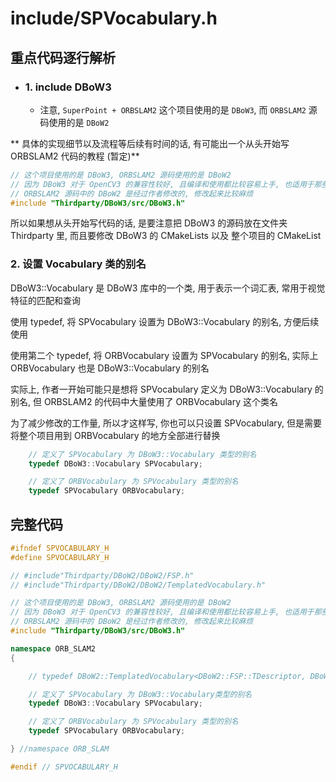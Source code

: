 # include/SPVocabulary.h


## 重点代码逐行解析


- ### 1. include DBoW3

    - 注意, `SuperPoint + ORBSLAM2` 这个项目使用的是 `DBoW3`, 而 `ORBSLAM2` 源码使用的是 `DBoW2`



** 具体的实现细节以及流程等后续有时间的话, 有可能出一个从头开始写 ORBSLAM2 代码的教程 (暂定)**

```c++
// 这个项目使用的是 DBoW3, ORBSLAM2 源码使用的是 DBoW2
// 因为 DBoW3 对于 OpenCV3 的兼容性较好, 且编译和使用都比较容易上手, 也适用于那些使用其他特征点替代 ORB 特征点的项目
// ORBSLAM2 源码中的 DBoW2 是经过作者修改的, 修改起来比较麻烦
#include "Thirdparty/DBoW3/src/DBoW3.h"
```

所以如果想从头开始写代码的话, 是要注意把 DBoW3 的源码放在文件夹 Thirdparty 里, 而且要修改 DBoW3 的 CMakeLists 以及 整个项目的 CMakeList

### 2. 设置 Vocabulary 类的别名

DBoW3::Vocabulary 是 DBoW3 库中的一个类, 用于表示一个词汇表, 常用于视觉特征的匹配和查询

使用 typedef, 将 SPVocabulary 设置为 DBoW3::Vocabulary  的别名, 方便后续使用

使用第二个 typedef, 将 ORBVocabulary 设置为 SPVocabulary  的别名, 实际上 ORBVocabulary 也是 DBoW3::Vocabulary 的别名

实际上, 作者一开始可能只是想将 SPVocabulary 定义为 DBoW3::Vocabulary 的别名, 但 ORBSLAM2 的代码中大量使用了 ORBVocabulary 这个类名

为了减少修改的工作量, 所以才这样写, 你也可以只设置 SPVocabulary, 但是需要将整个项目用到 ORBVocabulary 的地方全部进行替换

```c++
    // 定义了 SPVocabulary 为 DBoW3::Vocabulary 类型的别名
    typedef DBoW3::Vocabulary SPVocabulary;

    // 定义了 ORBVocabulary 为 SPVocabulary 类型的别名
    typedef SPVocabulary ORBVocabulary;
```


## 完整代码

```c++
#ifndef SPVOCABULARY_H
#define SPVOCABULARY_H

// #include"Thirdparty/DBoW2/DBoW2/FSP.h"
// #include"Thirdparty/DBoW2/DBoW2/TemplatedVocabulary.h"

// 这个项目使用的是 DBoW3, ORBSLAM2 源码使用的是 DBoW2
// 因为 DBoW3 对于 OpenCV3 的兼容性较好, 且编译和使用都比较容易上手, 也适用于那些使用其他特征点替代 ORB 特征点的项目
// ORBSLAM2 源码中的 DBoW2 是经过作者修改的, 修改起来比较麻烦
#include "Thirdparty/DBoW3/src/DBoW3.h"

namespace ORB_SLAM2
{

    // typedef DBoW2::TemplatedVocabulary<DBoW2::FSP::TDescriptor, DBoW2::FSP> SPVocabulary;

    // 定义了 SPVocabulary 为 DBoW3::Vocabulary类型的别名
    typedef DBoW3::Vocabulary SPVocabulary;

    // 定义了 ORBVocabulary 为 SPVocabulary 类型的别名
    typedef SPVocabulary ORBVocabulary;

} //namespace ORB_SLAM

#endif // SPVOCABULARY_H
```
